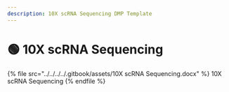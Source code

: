 ```yaml
---
description: 10X scRNA Sequencing DMP Template
---
```


# 🟢 10X scRNA Sequencing



{% file src="../../../../.gitbook/assets/10X scRNA Sequencing.docx" %}
10X scRNA Sequencing
{% endfile %}

